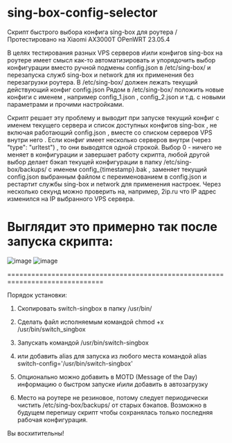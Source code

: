 # sing-box-config-selector
Скрипт быстрого выбора конфига sing-box для роутера / Протестировано на Xiaomi AX3000T OPenWRT 23.05.4

В целях тестирования разных VPS серверов и\или конфигов sing-box на роутере имеет смысл как-то автоматизировать и упорядочить выбор конфигурации вместо ручной подмены config.json в /etc/sing-box/ и перезапуска служб sing-box и network для их применения без перезагрузки роутера. 
В /etc/sing-box/ должен лежать текущий действующий конфиг config.json  Рядом в /etc/sing-box/ положить новые конфиги  с именем , например config_1.json , config_2.json и т.д. с новыми параметрами и прочими настройками. 

Скрипт решает эту проблему и выводит при запуске текущий конфиг с именем текущего сервера и список доступных конфигов sing-box , не включая работающий config.json , вместе со списком серверов VPS внутри него . Если конфиг имеет несколько серверов внутри (через "type": "urltest") , то они выводятся одной строкой. Выбор 0 - ничего не меняет в конфигурации и завершает работу скрипта, любой другой выбор делает бэкап текущей конфигурации в папку /etc/sing-box/backups/ с именем config_{timestamp}.bak , заменяет текущий config.json выбранным файлом с переименованием в config.json и рестартит службы sing-box и network для применения настроек. Через несколько секунд можно проверить на, например, 2ip.ru что IP адрес изменился на IP выбранного VPS сервера.  


Выглядит это примерно так после запуска скрипта:
=============================================================================
![image](https://github.com/user-attachments/assets/00e7c7d9-c1f4-43a3-a78e-a1eca46d5b2c)
![image](https://github.com/user-attachments/assets/8c0e6a78-6763-4b47-a405-164746013ba0)


==============================================================================

Порядок установки:
1. Скопировать switch-singbox  в папку /usr/bin/
2. Сделать файл исполняемым  командой chmod +x /usr/bin/switch_singbox
3. Запускать командой /usr/bin/switch-singbox
4. или добавить alias  для запуска из любого места командой alias switch-config='/usr/bin/switch-singbox' 

5. Опционально можно добавить в MOTD (Message of the Day) информацию о быстром запуске и\или добавить в автозагрузку
6. Место на роутере не резиновое, потому следует периодически чистить /etc/sing-box/backups/ от старых бэкапов. Возможно в будущем перепишу скрипт чтобы сохранялась только последняя рабочая конфигурация.


Вы восхитительны! 

